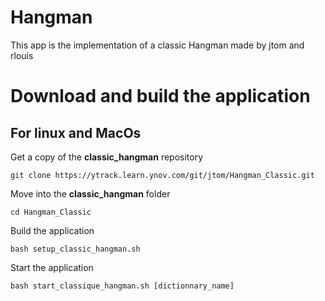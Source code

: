 **Hangman**
=

This app is the implementation of a classic Hangman made by jtom and rlouis

# Download and build the application #

## For linux and MacOs ##

Get a copy of the **classic_hangman** repository

```
git clone https://ytrack.learn.ynov.com/git/jtom/Hangman_Classic.git
```

Move into the **classic_hangman** folder

```
cd Hangman_Classic
```

Build the application

```
bash setup_classic_hangman.sh
```

Start the application

```
bash start_classique_hangman.sh [dictionnary_name]
```
